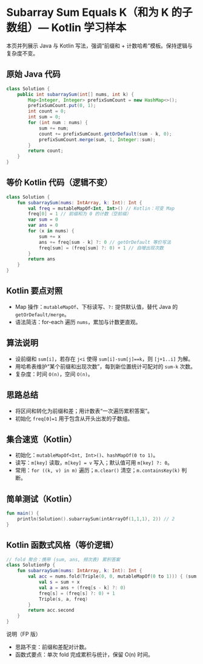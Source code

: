 # Subarray Sum Equals K（和为 K 的子数组）— Kotlin 学习样本

本页并列展示 Java 与 Kotlin 写法，强调“前缀和 + 计数哈希”模板。保持逻辑与复杂度不变。

## 原始 Java 代码

```java
class Solution {
    public int subarraySum(int[] nums, int k) {
        Map<Integer, Integer> prefixSumCount = new HashMap<>();
        prefixSumCount.put(0, 1);
        int count = 0;
        int sum = 0;
        for (int num : nums) {
            sum += num;
            count += prefixSumCount.getOrDefault(sum - k, 0);
            prefixSumCount.merge(sum, 1, Integer::sum);
        }
        return count;
    }
}
```

## 等价 Kotlin 代码（逻辑不变）

```kotlin
class Solution {
    fun subarraySum(nums: IntArray, k: Int): Int {
        val freq = mutableMapOf<Int, Int>() // Kotlin：可变 Map
        freq[0] = 1 // 前缀和为 0 的计数（空前缀）
        var sum = 0
        var ans = 0
        for (x in nums) {
            sum += x
            ans += freq[sum - k] ?: 0 // getOrDefault 等价写法
            freq[sum] = (freq[sum] ?: 0) + 1 // 自增出现次数
        }
        return ans
    }
}
```

## Kotlin 要点对照

- Map 操作：`mutableMapOf`、下标读写、`?:` 提供默认值，替代 Java 的 `getOrDefault/merge`。
- 语法简洁：for-each 遍历 `nums`，累加与计数更直观。

## 算法说明

- 设前缀和 `sum[i]`，若存在 `j<i` 使得 `sum[i]-sum[j]==k`，则 `[j+1..i]` 为解。
- 用哈希表维护“某个前缀和出现次数”，每到新位置统计可配对的 `sum-k` 次数。
- 复杂度：时间 `O(n)`，空间 `O(n)`。

## 思路总结

- 将区间和转化为前缀和差；用计数表“一次遍历累积答案”。
- 初始化 `freq[0]=1` 用于包含从开头出发的子数组。

## 集合速览（Kotlin）

- 初始化：`mutableMapOf<Int, Int>()`、`hashMapOf(0 to 1)`。
- 读写：`m[key]` 读取，`m[key] = v` 写入；默认值可用 `m[key] ?: 0`。
- 常用：`for ((k, v) in m)` 遍历；`m.clear()` 清空；`m.containsKey(k)` 判断。

## 简单测试（Kotlin）

```kotlin
fun main() {
    println(Solution().subarraySum(intArrayOf(1,1,1), 2)) // 2
}
```

## Kotlin 函数式风格（等价逻辑）

```kotlin
// fold 聚合：携带 (sum, ans, 频次表) 累积答案
class SolutionFp {
    fun subarraySum(nums: IntArray, k: Int): Int {
        val acc = nums.fold(Triple(0, 0, mutableMapOf(0 to 1))) { (sum, ans, freq), x ->
            val s = sum + x
            val a = ans + (freq[s - k] ?: 0)
            freq[s] = (freq[s] ?: 0) + 1
            Triple(s, a, freq)
        }
        return acc.second
    }
}
```

说明（FP 版）
- 思路不变：前缀和差配对计数。
- 函数式要点：单次 fold 完成累积与统计，保留 O(n) 时间。
